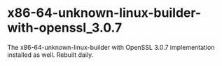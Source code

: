 # x86-64-unknown-linux-builder-with-openssl_3.0.7

The x86-64-unknown-linux-builder with OpenSSL 3.0.7 implementation installed as well. Rebuilt daily.
